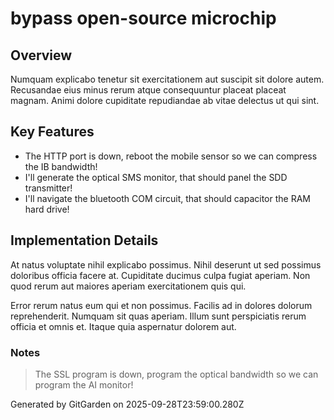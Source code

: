 # bypass open-source microchip

## Overview
Numquam explicabo tenetur sit exercitationem aut suscipit sit dolore autem. Recusandae eius minus rerum atque consequuntur placeat placeat magnam. Animi dolore cupiditate repudiandae ab vitae delectus ut qui sint.

## Key Features
- The HTTP port is down, reboot the mobile sensor so we can compress the IB bandwidth!
- I'll generate the optical SMS monitor, that should panel the SDD transmitter!
- I'll navigate the bluetooth COM circuit, that should capacitor the RAM hard drive!

## Implementation Details
At natus voluptate nihil explicabo possimus. Nihil deserunt ut sed possimus doloribus officia facere at. Cupiditate ducimus culpa fugiat aperiam. Non quod rerum aut maiores aperiam exercitationem quis qui.
 Error rerum natus eum qui et non possimus. Facilis ad in dolores dolorum reprehenderit. Numquam sit quas aperiam. Illum sunt perspiciatis rerum officia et omnis et. Itaque quia aspernatur dolorem aut.

### Notes
> The SSL program is down, program the optical bandwidth so we can program the AI monitor!

Generated by GitGarden on 2025-09-28T23:59:00.280Z
